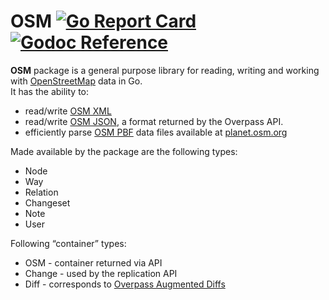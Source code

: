 # OSM [![Go Report Card](https://goreportcard.com/badge/github.com/pchchv/osm)](https://goreportcard.com/report/github.com/pchchv/osm) [![Godoc Reference](https://pkg.go.dev/badge/github.com/pchchv/osm)](https://pkg.go.dev/github.com/pchchv/osm)

**OSM** package is a general purpose library for reading, writing and working with [OpenStreetMap](https://osm.org) data in Go.   
It has the ability to:
- read/write [OSM XML](https://wiki.openstreetmap.org/wiki/OSM_XML)
- read/write [OSM JSON](https://wiki.openstreetmap.org/wiki/OSM_JSON), a format returned by the Overpass API.
- efficiently parse [OSM PBF](https://wiki.openstreetmap.org/wiki/PBF_Format) data files available at [planet.osm.org](https://planet.osm.org/)

Made available by the package are the following types:
- Node
- Way
- Relation
- Changeset
- Note
- User

Following “container” types:
- OSM - container returned via API
- Change - used by the replication API
- Diff - corresponds to [Overpass Augmented Diffs](https://wiki.openstreetmap.org/wiki/Overpass_API/Augmented_Diffs)